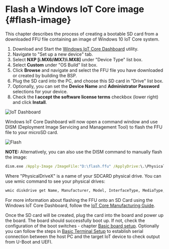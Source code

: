 Flash a Windows IoT Core image {#flash-image}
==============

This chapter describes the process of creating a bootable SD card from a downloaded FFU file containing an image of Windows 10 IoT Core system.


1) Download and Start the [Windows IoT Core Dashboard](https://go.microsoft.com/fwlink/p/?LinkId=708576) utility.
1) Navigate to "Set up a new device" tab.
1) Select **NXP [i.MX6/iMX7/i.MX8]** under "Device Type" list box.
1) Select **Custom** under "OS Build" list box.
1) Click **Browse** and navigate and select the FFU file you have downloaded or created by building the BSP.
1) Plug the SD card into the PC, and choose this SD card in "Drive" list box.
1) Optionally, you can set the **Device Name** and **Administrator Password** selections for your device.
1) Check the **I accept the software license terms** checkbox (lower right) and click **Install**.

![IoT Dashboard](images/dashboard.png "IoT Dashboard")

Windows IoT Core Dashboard will now open a command window and use DISM (Deployment Image Servicing and Management Tool) to flash the FFU file to your microSD card.

![Flash](images/rpiflashffudism.jpg "Flash")

**NOTE:**
Alternatively, you can also use the DISM command to manually flash the image:

```cmd
dism.exe /Apply-Image /ImageFile:"D:\flash.ffu" /ApplyDrive:\.\PhysicalDriveX /SkipPlatformCheck
```
Where "PhysicalDriveX" is a name of your SDCARD physical drive. You can use wmic command to see your physical drives:

```cmd
wmic diskdrive get Name, Manufacturer, Model, InterfaceType, MediaType, SerialNumber
```

For more information about flashing the FFU onto an SD Card using the Windows IoT Core Dashboard, follow the [IoT Core Manufacturing Guide](https://docs.microsoft.com/en-us/windows-hardware/manufacture/iot/create-a-basic-image#span-idflashanimagespanflash-the-image-to-a-memory-card).

Once the SD card will be created, plug the card into the board and power up the board. The board should successfully boot up. If not, check the configuration of the boot switches - chapter [Basic board setup](#boot-switch).
Optionally you can follow the steps in [Basic Terminal Setup](#terminal-setup) to establish serial connection between the host PC and the target IoT device to check output from U-Boot and UEFI.
